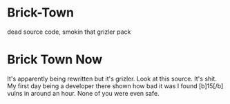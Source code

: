 # Brick-Town
dead source code,
smokin that grizler pack

# Brick Town Now

It's apparently being rewritten but it's grizler. Look at this source. It's shit. My first day being a developer there shown how bad it was I found [b]15[/b] vulns in around an hour. None of you were even safe.
